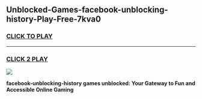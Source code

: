 
## Unblocked-Games-facebook-unblocking-history-Play-Free-7kva0
<h3>
<a href="https://premium76.site?title=facebook-unblocking-history&ref=21A">CLICK TO PLAY</a></h3>
<hr>

<h3>
<a href="https://premium76.site?title=facebook-unblocking-history&ref=21A">CLICK 2 PLAY</a>
  
</h3>

<a href="https://premium76.site?title=facebook-unblocking-history&ref=21A"><img src="https://clearcache.store/games.png"></a>


**facebook-unblocking-history games unblocked: Your Gateway to Fun and Accessible Online Gaming**
